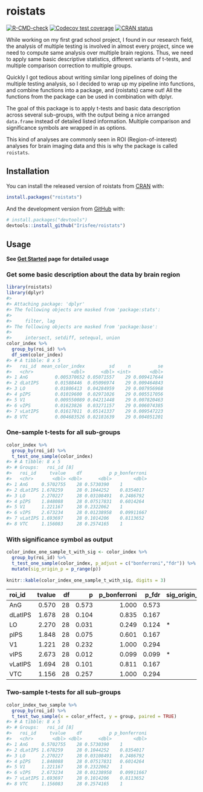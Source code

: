 
<!-- README.md is generated from README.Rmd. Please edit that file -->

# roistats

<!-- badges: start -->

[![R-CMD-check](https://github.com/Irisfee/roistats/workflows/R-CMD-check/badge.svg)](https://github.com/Irisfee/roistats/actions)
[![Codecov test
coverage](https://codecov.io/gh/Irisfee/roistats/branch/main/graph/badge.svg)](https://codecov.io/gh/Irisfee/roistats?branch=main)
[![CRAN
status](https://www.r-pkg.org/badges/version/roistats)](https://CRAN.R-project.org/package=roistats)
<!-- badges: end -->
While working on my first grad school project, I found in our research field, the analysis of multiple testing is involved in almost every project, since we need to compute same analysis over multiple brain regions. Thus, we need to apply same basic descriptive statistics, different variants of t-tests, and multiple comparison correction to multiple groups.

Quickly I got tedious about writing similar long pipelines of doing the multiple testing analysis, so I decided to wrap up my pipeline into functions, and combine functions into a package, and {roistats} came out! All the functions from the package can be used in combination with dplyr.

The goal of this package is to apply t-tests and basic data description
across several sub-groups, with the output being a nice arranged
`data.frame` instead of detailed listed information. Multiple comparison
and significance symbols are wrapped in as options.

This kind of analyses are commonly seen in ROI (Region-of-interest)
analyses for brain imaging data and this is why the package is called
`roistats`.

## Installation

You can install the released version of roistats from
[CRAN](https://CRAN.R-project.org) with:

``` r
install.packages("roistats")
```

And the development version from [GitHub](https://github.com/) with:

``` r
# install.packages("devtools")
devtools::install_github("Irisfee/roistats")
```

## Usage

**See [Get
Started](https://irisfee.github.io/roistats/articles/get_started.html)
page for detailed usage**

### Get some basic description about the data by brain region

``` r
library(roistats)
library(dplyr)
#> 
#> Attaching package: 'dplyr'
#> The following objects are masked from 'package:stats':
#> 
#>     filter, lag
#> The following objects are masked from 'package:base':
#> 
#>     intersect, setdiff, setequal, union
color_index %>% 
  group_by(roi_id) %>%   
  df_sem(color_index) 
#> # A tibble: 8 x 5
#>   roi_id  mean_color_index         sd     n          se
#>   <chr>              <dbl>      <dbl> <int>       <dbl>
#> 1 AnG          0.005370652 0.05071557    29 0.009417644
#> 2 dLatIPS      0.01588446  0.05096974    29 0.009464843
#> 3 LO           0.01806413  0.04284959    29 0.007956968
#> 4 pIPS         0.01019600  0.02971026    29 0.005517056
#> 5 V1           0.009550089 0.04211448    29 0.007820463
#> 6 vIPS         0.01623826  0.03271157    29 0.006074385
#> 7 vLatIPS      0.01617011  0.05141337    29 0.009547223
#> 8 VTC          0.004683526 0.02181639    29 0.004051201
```

### One-sample t-tests for all sub-groups

``` r
color_index %>% 
  group_by(roi_id) %>% 
  t_test_one_sample(color_index)
#> # A tibble: 8 x 5
#> # Groups:   roi_id [8]
#>   roi_id     tvalue    df          p p_bonferroni
#>   <chr>       <dbl> <dbl>      <dbl>        <dbl>
#> 1 AnG     0.5702755    28 0.5730390    1         
#> 2 dLatIPS 1.678259     28 0.1044252    0.8354017 
#> 3 LO      2.270227     28 0.03108491   0.2486792 
#> 4 pIPS    1.848088     28 0.07517831   0.6014264 
#> 5 V1      1.221167     28 0.2322062    1         
#> 6 vIPS    2.673234     28 0.01238958   0.09911667
#> 7 vLatIPS 1.693697     28 0.1014206    0.8113652 
#> 8 VTC     1.156083     28 0.2574165    1
```

### With significance symbol as output

``` r
color_index_one_sample_t_with_sig <- color_index %>% 
  group_by(roi_id) %>% 
  t_test_one_sample(color_index, p_adjust = c("bonferroni","fdr")) %>% 
  mutate(sig_origin_p = p_range(p))
  
knitr::kable(color_index_one_sample_t_with_sig, digits = 3)
```

| roi\_id | tvalue | df |     p | p\_bonferroni | p\_fdr | sig\_origin\_p |
| :------ | -----: | -: | ----: | ------------: | -----: | :------------- |
| AnG     |  0.570 | 28 | 0.573 |         1.000 |  0.573 |                |
| dLatIPS |  1.678 | 28 | 0.104 |         0.835 |  0.167 |                |
| LO      |  2.270 | 28 | 0.031 |         0.249 |  0.124 | \*             |
| pIPS    |  1.848 | 28 | 0.075 |         0.601 |  0.167 |                |
| V1      |  1.221 | 28 | 0.232 |         1.000 |  0.294 |                |
| vIPS    |  2.673 | 28 | 0.012 |         0.099 |  0.099 | \*             |
| vLatIPS |  1.694 | 28 | 0.101 |         0.811 |  0.167 |                |
| VTC     |  1.156 | 28 | 0.257 |         1.000 |  0.294 |                |

### Two-sample t-tests for all sub-groups

``` r
color_index_two_sample %>% 
  group_by(roi_id) %>% 
  t_test_two_sample(x = color_effect, y = group, paired = TRUE)
#> # A tibble: 8 x 5
#> # Groups:   roi_id [8]
#>   roi_id     tvalue    df          p p_bonferroni
#>   <chr>       <dbl> <dbl>      <dbl>        <dbl>
#> 1 AnG     0.5702755    28 0.5730390    1         
#> 2 dLatIPS 1.678259     28 0.1044252    0.8354017 
#> 3 LO      2.270227     28 0.03108491   0.2486792 
#> 4 pIPS    1.848088     28 0.07517831   0.6014264 
#> 5 V1      1.221167     28 0.2322062    1         
#> 6 vIPS    2.673234     28 0.01238958   0.09911667
#> 7 vLatIPS 1.693697     28 0.1014206    0.8113652 
#> 8 VTC     1.156083     28 0.2574165    1
```
